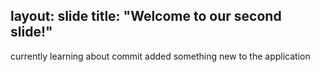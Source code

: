 layout: slide
title: "Welcome to our second slide!"
---
currently learning about commit
added something new to the application
